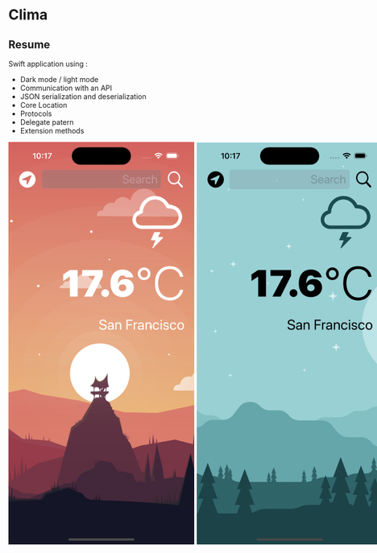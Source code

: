 
# Clima

## Resume

Swift application using :
- Dark mode / light mode
- Communication with an API
- JSON serialization and deserialization
- Core Location
- Protocols
- Delegate patern
- Extension methods


<div style="display: flex;gap: 5px">
  <img src="Documentation/dark-mode.png" alt="Screen width="400" height="800">
  <img src="Documentation/light-mode.png" alt="Screen" width="400" height="800">
</div>
